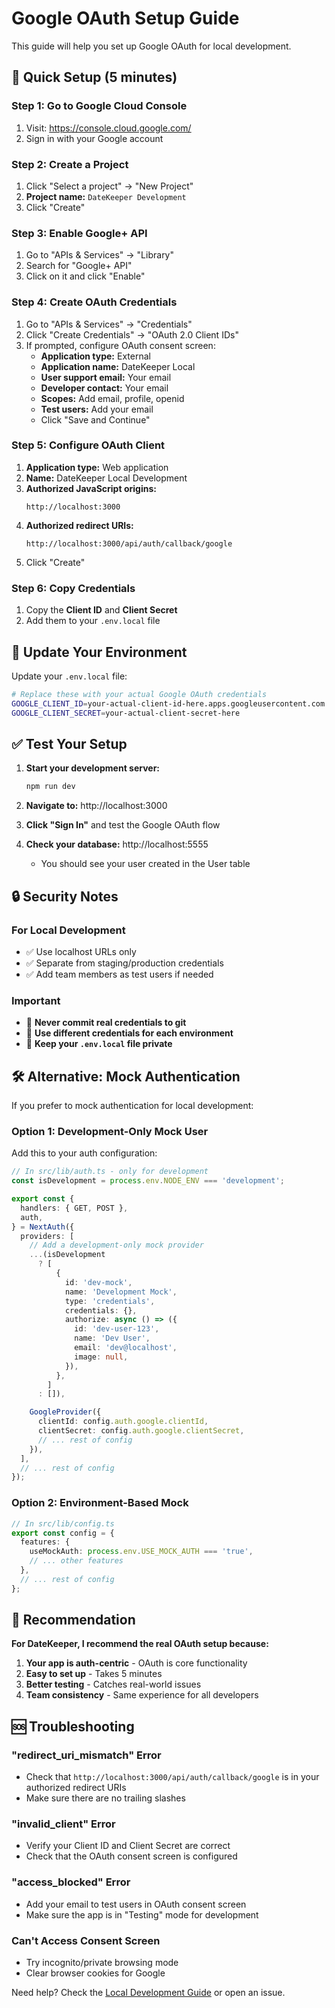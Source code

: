 # Google OAuth Setup Guide

This guide will help you set up Google OAuth for local development.

## 🚀 Quick Setup (5 minutes)

### Step 1: Go to Google Cloud Console

1. Visit: https://console.cloud.google.com/
2. Sign in with your Google account

### Step 2: Create a Project

1. Click "Select a project" → "New Project"
2. **Project name:** `DateKeeper Development`
3. Click "Create"

### Step 3: Enable Google+ API

1. Go to "APIs & Services" → "Library"
2. Search for "Google+ API"
3. Click on it and click "Enable"

### Step 4: Create OAuth Credentials

1. Go to "APIs & Services" → "Credentials"
2. Click "Create Credentials" → "OAuth 2.0 Client IDs"
3. If prompted, configure OAuth consent screen:
   - **Application type:** External
   - **Application name:** DateKeeper Local
   - **User support email:** Your email
   - **Developer contact:** Your email
   - **Scopes:** Add email, profile, openid
   - **Test users:** Add your email
   - Click "Save and Continue"

### Step 5: Configure OAuth Client

1. **Application type:** Web application
2. **Name:** DateKeeper Local Development
3. **Authorized JavaScript origins:**
   ```
   http://localhost:3000
   ```
4. **Authorized redirect URIs:**
   ```
   http://localhost:3000/api/auth/callback/google
   ```
5. Click "Create"

### Step 6: Copy Credentials

1. Copy the **Client ID** and **Client Secret**
2. Add them to your `.env.local` file

## 🔧 Update Your Environment

Update your `.env.local` file:

```bash
# Replace these with your actual Google OAuth credentials
GOOGLE_CLIENT_ID=your-actual-client-id-here.apps.googleusercontent.com
GOOGLE_CLIENT_SECRET=your-actual-client-secret-here
```

## ✅ Test Your Setup

1. **Start your development server:**

   ```bash
   npm run dev
   ```

2. **Navigate to:** http://localhost:3000

3. **Click "Sign In"** and test the Google OAuth flow

4. **Check your database:** http://localhost:5555
   - You should see your user created in the User table

## 🔒 Security Notes

### For Local Development

- ✅ Use localhost URLs only
- ✅ Separate from staging/production credentials
- ✅ Add team members as test users if needed

### Important

- 🚨 **Never commit real credentials to git**
- 🚨 **Use different credentials for each environment**
- 🚨 **Keep your `.env.local` file private**

## 🛠️ Alternative: Mock Authentication

If you prefer to mock authentication for local development:

### Option 1: Development-Only Mock User

Add this to your auth configuration:

```typescript
// In src/lib/auth.ts - only for development
const isDevelopment = process.env.NODE_ENV === 'development';

export const {
  handlers: { GET, POST },
  auth,
} = NextAuth({
  providers: [
    // Add a development-only mock provider
    ...(isDevelopment
      ? [
          {
            id: 'dev-mock',
            name: 'Development Mock',
            type: 'credentials',
            credentials: {},
            authorize: async () => ({
              id: 'dev-user-123',
              name: 'Dev User',
              email: 'dev@localhost',
              image: null,
            }),
          },
        ]
      : []),

    GoogleProvider({
      clientId: config.auth.google.clientId,
      clientSecret: config.auth.google.clientSecret,
      // ... rest of config
    }),
  ],
  // ... rest of config
});
```

### Option 2: Environment-Based Mock

```typescript
// In src/lib/config.ts
export const config = {
  features: {
    useMockAuth: process.env.USE_MOCK_AUTH === 'true',
    // ... other features
  },
  // ... rest of config
};
```

## 🎯 Recommendation

**For DateKeeper, I recommend the real OAuth setup because:**

1. **Your app is auth-centric** - OAuth is core functionality
2. **Easy to set up** - Takes 5 minutes
3. **Better testing** - Catches real-world issues
4. **Team consistency** - Same experience for all developers

## 🆘 Troubleshooting

### "redirect_uri_mismatch" Error

- Check that `http://localhost:3000/api/auth/callback/google` is in your authorized redirect URIs
- Make sure there are no trailing slashes

### "invalid_client" Error

- Verify your Client ID and Client Secret are correct
- Check that the OAuth consent screen is configured

### "access_blocked" Error

- Add your email to test users in OAuth consent screen
- Make sure the app is in "Testing" mode for development

### Can't Access Consent Screen

- Try incognito/private browsing mode
- Clear browser cookies for Google

Need help? Check the [Local Development Guide](LOCAL_DEVELOPMENT.md) or open an issue.
